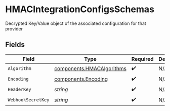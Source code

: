 # HMACIntegrationConfigsSchemas

Decrypted Key/Value object of the associated configuration for that provider


## Fields

| Field                                                              | Type                                                               | Required                                                           | Description                                                        |
| ------------------------------------------------------------------ | ------------------------------------------------------------------ | ------------------------------------------------------------------ | ------------------------------------------------------------------ |
| `Algorithm`                                                        | [components.HMACAlgorithms](../../models/shared/hmacalgorithms.md) | :heavy_check_mark:                                                 | N/A                                                                |
| `Encoding`                                                         | [components.Encoding](../../models/shared/encoding.md)             | :heavy_check_mark:                                                 | N/A                                                                |
| `HeaderKey`                                                        | *string*                                                           | :heavy_check_mark:                                                 | N/A                                                                |
| `WebhookSecretKey`                                                 | *string*                                                           | :heavy_check_mark:                                                 | N/A                                                                |